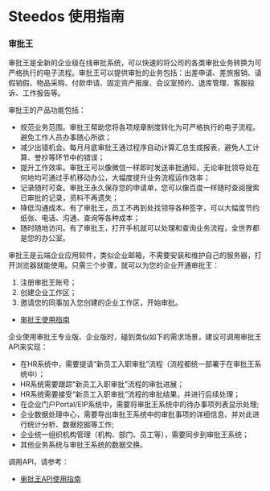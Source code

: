 # Steedos 使用指南

### 审批王

审批王是全新的企业级在线审批系统，可以快速的将公司的各类审批业务转换为可严格执行的电子流程。审批王可以提供审批的业务包括：出差申请、差旅报销、请假销假、物品采购、付款申请、固定资产报废、会议室预约、退库管理、客服投诉、工作报告等。

审批王的产品功能包括：
- 规范业务范围。审批王帮助您将各项规章制度转化为可严格执行的电子流程。避免工作人员办事随心所欲；
- 减少出错机会。每月月底审批王通过程序自动计算汇总生成报表，避免人工计算、誉抄等环节中的错误；
- 提升工作效率。审批王可以像微信一样即时发送审批通知，无论审批领导处在何地均可通过手机移动办公，大幅度提升业务流程运作效率；
- 记录随时可查。审批王永久保存您的申请单，您可以像百度一样随时查阅搜索已审批的记录，资料不再遗失；
- 降低沟通成本。有了审批王，员工不再到处找领导各种签字，可以大幅度节约纸张、电话、沟通、查询等各种成本；
- 随时随地访问。有了审批王，打开手机就可以处理和查询业务流程，全世界都是您的办公室。

审批王是云端企业应用软件，类似企业邮箱，不需要安装和维护自己的服务器，打开浏览器就能使用。只需三个步骤，就可以为您的企业开通审批王：
1. 注册审批王账号；
2. 创建企业工作区；
3. 邀请您的同事加入您创建的企业工作区，开始审批。

- [审批王使用指南](workflow/README.md)

企业使用审批王专业版、企业版时，碰到类似如下的需求场景，建议可调用审批王API来实现：
- 在HR系统中，需要提请“新员工入职审批”流程（流程都统一部署于在审批王系统中）；
- HR系统需要跟踪“新员工入职审批”流程的审批进展；
- HR系统需要接受“新员工入职审批”流程的审批结果，并进行后续处理；
- 在企业门户Portal/EIP系统中，需要将审批王系统中的待办事项列表显示处理;
- 企业数据处理中心，需要导出审批王系统中的审批事项的详细信息、并对此进行统计分析、数据挖掘等工作;
- 企业统一组织机构管理（机构、部门、员工等），需要同步到审批王系统；
- 其他业务系统与审批王系统的数据交换。

调用API，请参考：
- [审批王API使用指南](api/README.md)
